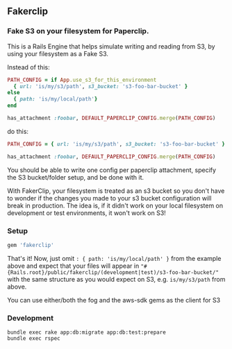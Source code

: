 ## Fakerclip

### Fake S3 on your filesystem for Paperclip.

This is a Rails Engine that helps simulate writing and reading from S3, by using your filesystem as a Fake S3.

Instead of this:
``` ruby
PATH_CONFIG = if App.use_s3_for_this_environment
  { url: 'is/my/s3/path', s3_bucket: 's3-foo-bar-bucket' }
else
  { path: 'is/my/local/path'}
end

has_attachment :foobar, DEFAULT_PAPERCLIP_CONFIG.merge(PATH_CONFIG)

```
do this:
``` ruby
PATH_CONFIG = { url: 'is/my/s3/path', s3_bucket: 's3-foo-bar-bucket' }

has_attachment :foobar, DEFAULT_PAPERCLIP_CONFIG.merge(PATH_CONFIG)
```

You should be able to write one config per paperclip attachment, specify the S3 bucket/folder setup, and be done with it.

With FakerClip, your filesystem is treated as an s3 bucket so you don't have to wonder if the changes you made to your s3 bucket configuration will break in production.  The idea is, if it didn't work on your local filesystem on development or test environments, it won't work on S3!

### Setup

``` ruby
gem 'fakerclip'
```

That's it!  Now, just omit `: { path: 'is/my/local/path' }` from the example above and expect that your files will appear in `"#{Rails.root}/public/fakerclip/(development|test)/s3-foo-bar-bucket/"` with the same structure as you would expect on S3, e.g. `is/my/s3/path` from above.

You can use either/both the fog and the aws-sdk gems as the client for S3

### Development

``` shell
bundle exec rake app:db:migrate app:db:test:prepare
bundle exec rspec
```
